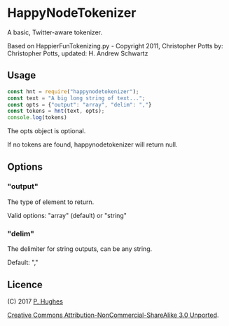 # HappyNodeTokenizer

A basic, Twitter-aware tokenizer.

Based on HappierFunTokenizing.py - Copyright 2011, Christopher Potts
by: Christopher Potts, updated: H. Andrew Schwartz

## Usage
```javascript
const hnt = require("happynodetokenizer");
const text = "A big long string of text...";
const opts = {"output": "array", "delim": ","}
const tokens = hnt(text, opts);
console.log(tokens)
```

The opts object is optional.

If no tokens are found, happynodetokenizer will return null.

## Options
### "output"
The type of element to return.

Valid options: "array" (default) or "string"

### "delim"
The delimiter for string outputs, can be any string.

Default: ","

## Licence
(C) 2017 [P. Hughes](www.phugh.es)

[Creative Commons Attribution-NonCommercial-ShareAlike 3.0 Unported](http://creativecommons.org/licenses/by-nc-sa/3.0/).